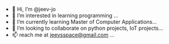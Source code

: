 - 👋 Hi, I’m @jeev-jo
- 👀 I’m interested in learning programming ...
- 🌱 I’m currently learning Master of Computer Applications...
- 💞️ I’m looking to collaborate on python projects, IoT projects...
- 📫 reach me at jeevsspace@gmail.com ...

<!---
jeev-jo/jeev-jo is a ✨ special ✨ repository because its `README.md` (this file) appears on your GitHub profile.
You can click the Preview link to take a look at your changes.
--->
